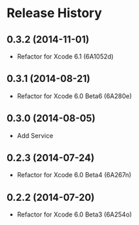 Release History
===============

0.3.2 (2014-11-01)
------------------

- Refactor for Xcode 6.1 (6A1052d)


0.3.1 (2014-08-21)
------------------

- Refactor for Xcode 6.0 Beta6 (6A280e)


0.3.0 (2014-08-05)
------------------

- Add Service


0.2.3 (2014-07-24)
------------------

- Refactor for Xcode 6.0 Beta4 (6A267n)


0.2.2 (2014-07-20)
------------------

- Refactor for Xcode 6.0 Beta3 (6A254o)
